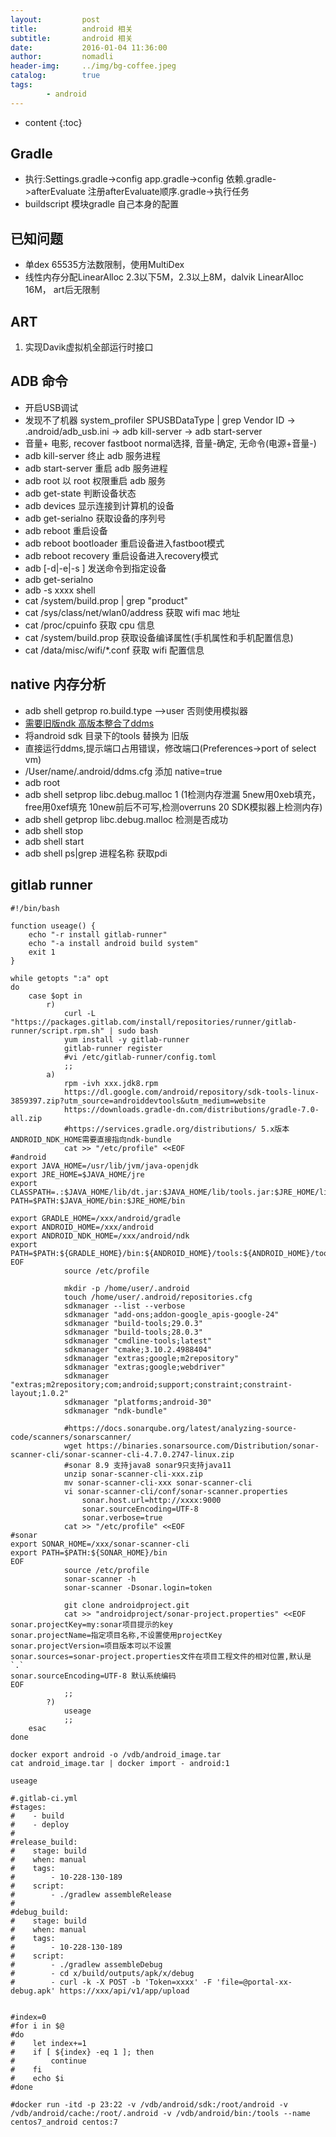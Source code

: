 ```yaml
---
layout:         post
title:          android 相关
subtitle:       android 相关
date:           2016-01-04 11:36:00
author:         nomadli
header-img:     ../img/bg-coffee.jpeg
catalog:        true
tags:
        - android
---
```


* content
{:toc}

## Gradle
- 执行:Settings.gradle->config app.gradle->config 依赖.gradle->afterEvaluate 注册afterEvaluate顺序.gradle->执行任务
- buildscript 模块gradle 自己本身的配置

## 已知问题
- 单dex 65535方法数限制，使用MultiDex
- 线性内存分配LinearAlloc 2.3以下5M，2.3以上8M，dalvik LinearAlloc 16M， art后无限制

## ART
1. 实现Davik虚拟机全部运行时接口

## ADB 命令
- 开启USB调试
- 发现不了机器 system_profiler SPUSBDataType | grep Vendor ID -> .android/adb_usb.ini -> adb kill-server -> adb start-server
- 音量+ 电影, recover fastboot normal选择, 音量-确定, 无命令(电源+音量-)
- adb kill-server	终止 adb 服务进程
- adb start-server	重启 adb 服务进程
- adb root	以 root 权限重启 adb 服务
- adb get-state	判断设备状态
- adb devices	显示连接到计算机的设备
- adb get-serialno	获取设备的序列号
- adb reboot	重启设备
- adb reboot bootloader	重启设备进入fastboot模式
- adb reboot recovery	重启设备进入recovery模式
- adb [-d|-e|-s <serialNumber> ] <command>	发送命令到指定设备
- adb get-serialno
- adb -s xxxx shell
- cat /system/build.prop | grep "product"
- cat /sys/class/net/wlan0/address	获取 wifi mac 地址
- cat /proc/cpuinfo	获取 cpu 信息
- cat /system/build.prop	获取设备编译属性(手机属性和手机配置信息)
- cat /data/misc/wifi/*.conf	获取 wifi 配置信息

## native 内存分析
- adb shell getprop ro.build.type  -->user 否则使用模拟器
- [需要旧版ndk 高版本整合了ddms](https://dl-ssl.google.com/android/repository/tools_r18-macosx.zip)
- 将android sdk 目录下的tools 替换为 旧版
- 直接运行ddms,提示端口占用错误，修改端口(Preferences->port of select vm)
- /User/name/.android/ddms.cfg 添加 native=true
- adb root
- adb shell setprop libc.debug.malloc 1 (1检测内存泄漏 5new用0xeb填充，free用0xef填充 10new前后不可写,检测overruns 20 SDK模拟器上检测内存)
- adb shell getprop libc.debug.malloc 检测是否成功
- adb shell stop
- adb shell start
- adb shell ps|grep 进程名称 获取pdi

## gitlab runner
```shell
#!/bin/bash

function useage() {
    echo "-r install gitlab-runner"
    echo "-a install android build system"
    exit 1
}

while getopts ":a" opt
do
    case $opt in
        r)
            curl -L "https://packages.gitlab.com/install/repositories/runner/gitlab-runner/script.rpm.sh" | sudo bash
            yum install -y gitlab-runner
            gitlab-runner register
            #vi /etc/gitlab-runner/config.toml
            ;;
        a)
            rpm -ivh xxx.jdk8.rpm
            https://dl.google.com/android/repository/sdk-tools-linux-3859397.zip?utm_source=androiddevtools&utm_medium=website
            https://downloads.gradle-dn.com/distributions/gradle-7.0-all.zip
            #https://services.gradle.org/distributions/ 5.x版本ANDROID_NDK_HOME需要直接指向ndk-bundle
            cat >> "/etc/profile" <<EOF
#android
export JAVA_HOME=/usr/lib/jvm/java-openjdk
export JRE_HOME=$JAVA_HOME/jre
export CLASSPATH=.:$JAVA_HOME/lib/dt.jar:$JAVA_HOME/lib/tools.jar:$JRE_HOME/lib
PATH=$PATH:$JAVA_HOME/bin:$JRE_HOME/bin

export GRADLE_HOME=/xxx/android/gradle
export ANDROID_HOME=/xxx/android
export ANDROID_NDK_HOME=/xxx/android/ndk
export PATH=$PATH:${GRADLE_HOME}/bin:${ANDROID_HOME}/tools:${ANDROID_HOME}/tools/bin:${ANDROID_HOME}/platforms
EOF
            source /etc/profile

            mkdir -p /home/user/.android
            touch /home/user/.android/repositories.cfg
            sdkmanager --list --verbose
            sdkmanager "add-ons;addon-google_apis-google-24"
            sdkmanager "build-tools;29.0.3"
            sdkmanager "build-tools;28.0.3"
            sdkmanager "cmdline-tools;latest"
            sdkmanager "cmake;3.10.2.4988404"
            sdkmanager "extras;google;m2repository"
            sdkmanager "extras;google;webdriver"
            sdkmanager "extras;m2repository;com;android;support;constraint;constraint-layout;1.0.2"
            sdkmanager "platforms;android-30"
            sdkmanager "ndk-bundle"

            #https://docs.sonarqube.org/latest/analyzing-source-code/scanners/sonarscanner/
            wget https://binaries.sonarsource.com/Distribution/sonar-scanner-cli/sonar-scanner-cli-4.7.0.2747-linux.zip
            #sonar 8.9 支持java8 sonar9只支持java11
            unzip sonar-scanner-cli-xxx.zip
            mv sonar-scanner-cli-xxx sonar-scanner-cli
            vi sonar-scanner-cli/conf/sonar-scanner.properties
                sonar.host.url=http://xxxx:9000
                sonar.sourceEncoding=UTF-8
                sonar.verbose=true
            cat >> "/etc/profile" <<EOF
#sonar
export SONAR_HOME=/xxx/sonar-scanner-cli
export PATH=$PATH:${SONAR_HOME}/bin
EOF
            source /etc/profile
            sonar-scanner -h
            sonar-scanner -Dsonar.login=token

            git clone androidproject.git
            cat >> "androidproject/sonar-project.properties" <<EOF
sonar.projectKey=my:sonar项目提示的key
sonar.projectName=指定项目名称,不设置使用projectKey
sonar.projectVersion=项目版本可以不设置
sonar.sources=sonar-project.properties文件在项目工程文件的相对位置,默认是 `.`
sonar.sourceEncoding=UTF-8 默认系统编码
EOF
            ;;
        ?)
            useage
            ;;
    esac
done

docker export android -o /vdb/android_image.tar
cat android_image.tar | docker import - android:1

useage

#.gitlab-ci.yml
#stages:
#    - build
#    - deploy
#
#release_build:
#    stage: build
#    when: manual
#    tags:
#        - 10-228-130-189
#    script:
#        - ./gradlew assembleRelease
#
#debug_build:
#    stage: build
#    when: manual
#    tags:
#        - 10-228-130-189
#    script:
#        - ./gradlew assembleDebug
#        - cd x/build/outputs/apk/x/debug
#        - curl -k -X POST -b 'Token=xxxx' -F 'file=@portal-xx-debug.apk' https://xxx/api/v1/app/upload


#index=0
#for i in $@
#do
#    let index+=1
#    if [ ${index} -eq 1 ]; then
#        continue
#    fi
#    echo $i
#done

#docker run -itd -p 23:22 -v /vdb/android/sdk:/root/android -v /vdb/android/cache:/root/.android -v /vdb/android/bin:/tools --name centos7_android centos:7
```